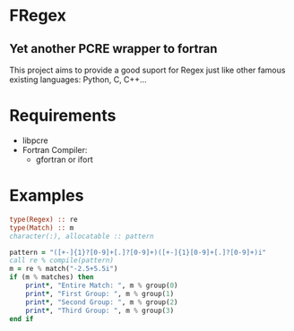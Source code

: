 # FRegex
## Yet another PCRE wrapper to fortran
This project aims to provide a good suport for Regex just like other 
famous existing languages: Python, C, C++...

# Requirements
- libpcre
- Fortran Compiler:
    - gfortran or ifort

# Examples

```fortran
type(Regex) :: re
type(Match) :: m
character(:), allocatable :: pattern

pattern = "([+-]{1}?[0-9]+[.]?[0-9]+)([+-]{1}[0-9]+[.]?[0-9]+)i"
call re % compile(pattern)
m = re % match("-2.5+5.5i")
if (m % matches) then
    print*, "Entire Match: ", m % group(0)
    print*, "First Group: ", m % group(1)
    print*, "Second Group: ", m % group(2)
    print*, "Third Group: ", m % group(3)
end if
```

